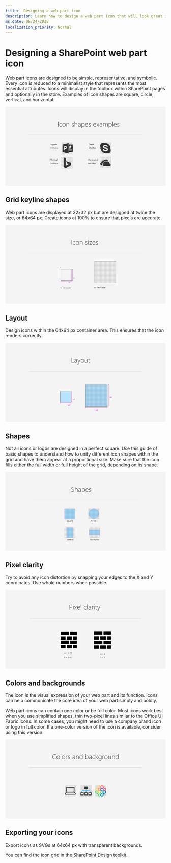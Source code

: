 ```yaml
---
title:  Designing a web part icon
description: Learn how to design a web part icon that will look great in SharePoint.
ms.date: 08/24/2018
localization_priority: Normal
---
```


# Designing a SharePoint web part icon

Web part icons are designed to be simple, representative, and symbolic. Every icon is reduced to a minimalist style that represents the most essential attributes. Icons will display in the toolbox within SharePoint pages and optionally in the store. Examples of icon shapes are square, circle, vertical, and horizontal.

![Icon examples](../images/01_Icons_examples.png)

## Grid keyline shapes

Web part icons are displayed at 32x32 px but are designed at twice the size, or 64x64 px. Create icons at 100% to ensure that pixels are accurate. 

![Web part icon grid](../images/02_Icons_sizes.png)

## Layout

Design icons within the 64x64 px container area. This ensures that the icon renders correctly. 

![Grid example for web part icons at 64px](../images/03_Icons_Layout.png)

## Shapes

Not all icons or logos are designed in a perfect square. Use this guide of basic shapes to understand how to unify different icon shapes within the grid and have them appear at a proportional size. Make sure that the icon fills either the full width or full height of the grid, depending on its shape.

![Example of aligning icons that are differnt shapes within the grid](../images/04_Icons_shapes.png)


## Pixel clarity

Try to avoid any icon distortion by snapping your edges to the X and Y coordinates. Use whole numbers when possible. 

![Example of an icon that is not aligned to the pixel and one that is](../images/05_Icons_pixel_clarity.png)

## Colors and backgrounds

The icon is the visual expression of your web part and its function. Icons can help communicate the core idea of your web part simply and boldly.

Web part icons can contain one color or be full color. Most icons work best when you use simplified shapes, thin two-pixel lines similar to the Office UI Fabric icons. In some cases, you might need to use a company brand icon or logo in full color. If a one-color version of the icon is available, consider using this version.

![One color, two color, and full color icon examples](../images/06_Icons_colors.png)

## Exporting your icons

Export icons as SVGs at 64x64 px with transparent backgrounds.

You can find the icon grid in the [SharePoint Design toolkit](https://developer.microsoft.com/fabric#/resources).

